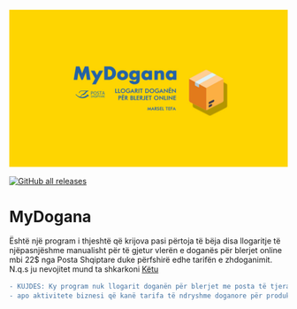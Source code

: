 [![MyDogana Banner](./asete/baneri_mydogana.jpg)](https://github.com/marseltefa/mydogana/releases)

[![GitHub all releases](https://img.shields.io/github/downloads/marseltefa/mydogana/total)](https://github.com/marseltefa/mydogana/releases)

# <b>MyDogana</b> #

Është një program i thjeshtë që krijova pasi përtoja të bëja disa llogaritje të njëpasnjëshme manualisht për të gjetur vlerën e doganës 
për blerjet online mbi 22$ nga Posta Shqiptare duke përfshirë edhe tarifën e zhdoganimit. N.q.s ju nevojitet mund ta shkarkoni [Këtu](https://github.com/marseltefa/mydogana/releases)

````diff
- KUJDES: Ky program nuk llogarit doganën për blerjet me posta të tjera private që kanë tarifa të ndryshme zhdoganimi
- apo aktivitete biznesi që kanë tarifa të ndryshme doganore për produkte të ndryshme!
